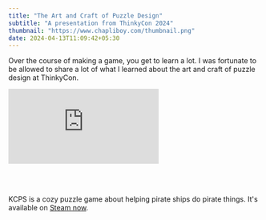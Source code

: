 ```yaml
---
title: "The Art and Craft of Puzzle Design"
subtitle: "A presentation from ThinkyCon 2024"
thumbnail: "https://www.chapliboy.com/thumbnail.png"
date: 2024-04-13T11:09:42+05:30
---
```


Over the course of making a game, you get to learn a lot. I was fortunate to be
allowed to share a lot of what I learned about the art and craft of puzzle design
at ThinkyCon.

<div class="youtube">
  <iframe class="inframe" src="https://www.youtube.com/embed/ikI_bTA6P_8" title="The Art and Craft of Puzzle Design" frameborder="0" allow="accelerometer; autoplay; clipboard-write; encrypted-media; gyroscope; picture-in-picture; web-share" allowfullscreen></iframe>
</div>


<br></br>

KCPS is a cozy puzzle game about helping pirate ships do pirate things. It's available on [Steam now](https://store.steampowered.com/app/2156410/Konkan_Coast_Pirate_Solutions/).
